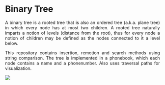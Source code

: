 # Binary Tree
<p align="justify">
A binary tree is a rooted tree that is also an ordered tree (a.k.a. plane tree) in which every node has at most two children. A rooted tree naturally imparts a notion of levels (distance from the root), thus for every node a notion of children may be defined as the nodes connected to it a level below.
</p>
<p align="justify">
This repository contains insertion, remotion and search methods using string comparison. The tree is implemented in a phonebook, which each node contains a name and a phonenumber. Also uses traversal paths for visualization.
</p>
<img src="https://github.com/RafaelBrandaoBastos/ConsoleApplicationBinaryTree/blob/master/binarytree.png">
